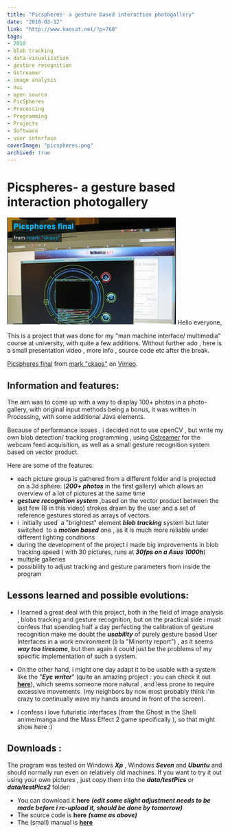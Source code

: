 ```yaml
---
title: "Picspheres- a gesture based interaction photogallery"
date: "2010-03-12"
link: "http://www.kaosat.net/?p=760"
tags:
- 2010
- blob tracking
- data-visualization
- gesture recognition
- Gstreamer
- image analysis
- nui
- open source
- PicSpheres
- Processing
- Programming
- Projects
- Software
- user interface
coverImage: "picspheres.png"
archived: true
---
```




# Picspheres- a gesture based interaction photogallery 

[![picspheres](./assets/picspheres.png "picspheres")](./assets/picspheres.png) Hello everyone,

This is a project that was done for my "man machine interface/ multimedia" course at university, with quite a few additions. Without further ado , here is a small presentation video , more info , source code etc after the break.

[Picspheres final](http://vimeo.com/9629855) from [mark "ckaos"](http://vimeo.com/user1581901) on [Vimeo](http://vimeo.com).

## Information and features:

The aim was to come up with a way to display 100+ photos in a photo-gallery, with original input methods being a bonus, it was written in Processing, with some additional Java elements.

Because of performance issues , i decided not to use openCV , but write my own blob detection/ tracking programming , using [Gstreamer](http://createdigitalmotion.com/2008/09/gsvideo-gstreamer-video-library-for-processing-cure-for-live-video-ills/) for the webcam feed acquisition, as well as a small gesture recognition system based on vector product.

Here are some of the features:

- each picture group is gathered from a different folder and is projected on a 3d sphere: (_**200+ photos**_ in the first gallery) which allows an overview of a lot of pictures at the same time
- **_gesture recognition system_** ,based on the vector product between the last few (8 in this video) strokes drawn by the user and a set of reference gestures stored as arrays of vectors.
- i  initially used  a "brightest" element **_blob tracking_** system but later switched  to a **_motion based_** one , as it is much more reliable under different lighting conditions
- during the development of the project i made big improvements in blob tracking speed ( with 30 pictures, runs at _**30fps on a Asus 1000h**_)
- multiple galleries
- possibility to adjust tracking and gesture parameters from inside the program

## Lessons learned and possible evolutions:

- I learned a great deal with this project, both in the field of image analysis , blobs tracking and gesture recognition, but on the practical side i must confess that spending half a day perfecting the calibration of gesture recognition make me doubt the _**usability**_ of purely gesture based User Interfaces in a work environment (à la "Minority report") , as it seems **_way too tiresome_**, but then again it could just be the problems of my specific implementation of such a system.

- On the other hand, i might one day adapt it to be usable with a system like the "_**Eye writer**_" (quite an amazing project : you can check it out **[here](http://www.eyewriter.org/)**), which seems someone more natural , and less prone to require excessive movements  (my neighbors by now most probably think i'm crazy to continually wave my hands around in front of the screen).
- I confess i love futuristic interfaces (from the Ghost in the Shell anime/manga and the Mass Effect 2 game specifically ), so that might show here :)

## Downloads :

The program was tested on Windows **_Xp_** , Windows **_Seven_** and _**Ubuntu**_ and should normally run even on relatively old machines. If you want to try it out using your own pictures , just copy them into the **_data/testPics_** or **_data/testPics2_** folder:

- You can download it **here** **_(edit some slight adjustment needs to be made before i re-upload it, should be done by tomorrow)_**
- The source code is **here** **_(same as above)_**
- The (small) manual is **[here](http://www.kaosat.net/downloads/picspheres/manual-en.pdf)**
